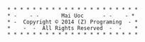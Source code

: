 			* * * * * * * * * * * * * * * * * * * * *
			* -    - -       Mai Uoc      - -    - *
			* -  Copyright © 2014 (Z) Programing  - *
			*    -  -  All Rights Reserved  -  -    *
			* * * * * * * * * * * * * * * * * * * * *
